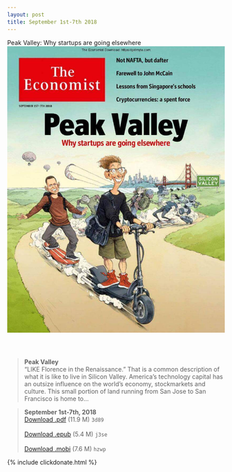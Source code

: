 ```yaml
---
layout: post
title: September 1st-7th 2018
---
```


<div class="message">
	Peak Valley: Why startups are going elsewhere
</div>

<header class="xmas">
<div class="cover upload">
<img src="/public/img/the-economist/img_2018.09.01.jpg" />
</div>
</header>
<!--more-->

> **Peak Valley** <br/>
“LIKE Florence in the Renaissance.” That is a common description of what it is like to live in Silicon Valley. America’s technology capital has an outsize influence on the world’s economy, stockmarkets and culture. This small portion of land running from San Jose to San Francisco is home to...

> **September 1st-7th, 2018**<br/>
[Download .pdf](https://pan.baidu.com/s/1mJ_CWFbTPokPbxiPf0lnYg) (11.9 M)
`3d89` <br/><br/>
[Download .epub](https://pan.baidu.com/s/1yJkf2sxb9kofAhajGakYnw) (5.4 M)
`j3se` <br/><br/>
[Download .mobi](https://pan.baidu.com/s/1l8ypiAFgJNFuiJrFNVivSw) (7.6 M)
`hzwp`

{% include clickdonate.html %}
